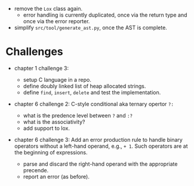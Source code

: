 * remove the `Lox` class again.
  - error handling is currently duplicated, once via the return type and once via the error reporter.
* simplify `src/tool/generate_ast.py`, once the AST is complete.

# Challenges

* chapter 1 challenge 3:
  - setup C language in a repo.
  - define doubly linked list of heap allocated strings.
  - define `find`, `insert`, `delete` and test the implementation.

* chapter 6 challenge 2:
  C-style conditional aka ternary opertor `?:`
  - what is the predence level between `?` and `:?`
  - what is the associativity?
  - add support to lox.

* chapter 6 challenge 3:
  Add an error production rule to handle binary operators without a left-hand operand, e.g., `+ 1`. Such operators are at the beginning of expressions.
  - parse and discard the right-hand operand with the appropriate precende.
  - report an error (as before).
